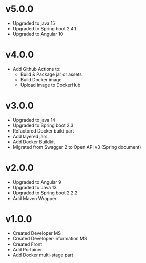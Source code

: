 # v5.0.0

- Upgraded to java 15
- Upgraded to Spring boot 2.4.1
- Upgraded to Angular 10

# v4.0.0

- Add Github Actions to:
  - Build & Package jar or assets
  - Build Docker image
  - Upload image to DockerHub

# v3.0.0

- Upgraded to java 14
- Upgraded to Spring boot 2.3
- Refactored Docker build part
- Add layered jars
- Add Docker Buildkit
- Migrated from Swagger 2 to Open API v3 (Spring document)

# v2.0.0

- Upgraded to Angular 9
- Upgraded to Java 13
- Upgraded to Spring boot 2.2.2
- Add Maven Wrapper

# v1.0.0

- Created Developer MS
- Created Developer-information MS
- Created Front
- Add Portainer
- Add Docker multi-stage part

